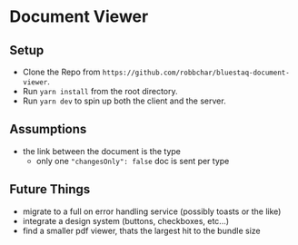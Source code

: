 # Document Viewer

## Setup

- Clone the Repo from `https://github.com/robbchar/bluestaq-document-viewer`.
- Run `yarn install` from the root directory.
- Run `yarn dev` to spin up both the client and the server.

## Assumptions

- the link between the document is the type
  - only one `"changesOnly": false` doc is sent per type

## Future Things

- migrate to a full on error handling service (possibly toasts or the like)
- integrate a design system (buttons, checkboxes, etc...)
- find a smaller pdf viewer, thats the largest hit to the bundle size
